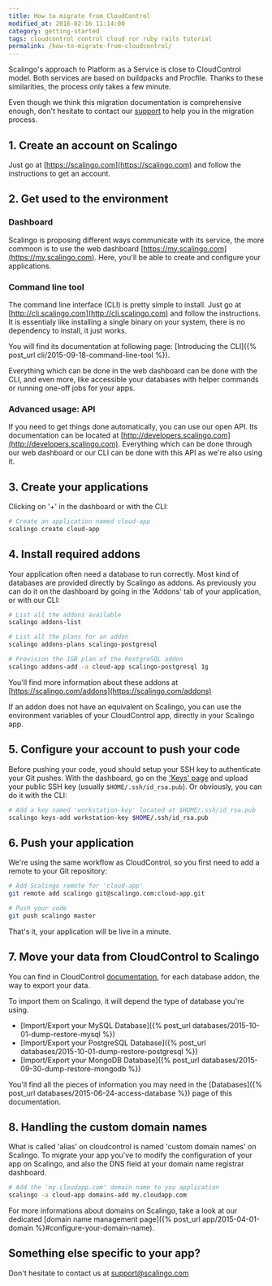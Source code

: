 ```yaml
---
title: How to migrate from CloudControl
modified_at: 2016-02-16 11:14:00
category: getting-started
tags: cloudcontrol control cloud ror ruby rails tutorial
permalink: /how-to-migrate-from-cloudcontrol/
---
```


Scalingo's approach to Platform as a Service is close to CloudControl model.
Both services are based on buildpacks and Procfile. Thanks to these
similarities, the process only takes a few minute.

<aside class="note">
  Even though we think this migration documentation is comprehensive enough,
  don't hesitate to contact our <a href="mailto:support@scalingo.com">support</a>
  to help you in the migration process.
</aside>

## 1. Create an account on Scalingo

Just go at [https://scalingo.com](https://scalingo.com) and follow the
instructions to get an account.

## 2. Get used to the environment

### Dashboard

Scalingo is proposing different ways communicate with its service, the more commoon
is to use the web dashboard [https://my.scalingo.com](https://my.scalingo.com). Here,
you'll be able to create and configure your applications.

### Command line tool

The command line interface (CLI) is pretty simple to install. Just go at
[http://cli.scalingo.com](http://cli.scalingo.com) and follow the instructions.
It is essentialy like installing a single binary on your system, there is no
dependency to install, it just works.

You will find its documentation at following page: [Introducing the CLI]({% post_url cli/2015-09-18-command-line-tool %}).

Everything which can be done in the web dashboard can be done with the CLI, and even
more, like accessible your databases with helper commands or running one-off jobs for
your apps.

### Advanced usage: API

If you need to get things done automatically, you can use our open API. Its
documentation can be located at
[http://developers.scalingo.com](http://developers.scalingo.com). Everything
which can be done through our web dashboard or our CLI can be done with this API
as we're also using it.

## 3. Create your applications

Clicking on '+' in the dashboard or with the CLI:

```bash
# Create an application named cloud-app
scalingo create cloud-app
```

## 4. Install required addons

Your application often need a database to run correctly. Most kind of databases
are provided directly by Scalingo as addons. As previously you can do it on the
dashboard by going in the 'Addons' tab of your application, or with our CLI:

```bash
# List all the addons available
scalingo addons-list

# List all the plans for an addon
scalingo addons-plans scalingo-postgresql

# Provision the 1GB plan of the PostgreSQL addon
scalingo addons-add -a cloud-app scalingo-postgresql 1g
```

You'll find more information about these addons at
[https://scalingo.com/addons](https://scalingo.com/addons)

If an addon does not have an equivalent on Scalingo, you can use the environment
variables of your CloudControl app, directly in your Scalingo app.

## 5. Configure your account to push your code

Before pushing your code, youd should setup your SSH key to authenticate your
Git pushes. With the dashboard, go on the ['Keys'
page](https://my.scalingo.com/keys) and upload your public SSH key (usually
`$HOME/.ssh/id_rsa.pub`). Or obviously, you can do it with the CLI:

```bash
# Add a key named 'workstation-key' located at $HOME/.ssh/id_rsa.pub
scalingo keys-add workstation-key $HOME/.ssh/id_rsa.pub
```

## 6. Push your application

We're using the same workflow as CloudControl, so you first need to add a
remote to your Git repository:

```bash
# Add Scalingo remote for 'cloud-app'
git remote add scalingo git@scalingo.com:cloud-app.git

# Push your code
git push scalingo master
```

That's it, your application will be live in a minute.

## 7. Move your data from CloudControl to Scalingo

You can find in CloudControl
[documentation](https://www.cloudcontrol.com/dev-center/add-on-documentation),
for each database addon, the way to export your data.

To import them on Scalingo, it will depend the type of database you're using.

* [Import/Export your MySQL Database]({% post_url databases/2015-10-01-dump-restore-mysql %})
* [Import/Export your PostgreSQL Database]({% post_url databases/2015-10-01-dump-restore-postgresql %})
* [Import/Export your MongoDB Database]({% post_url databases/2015-09-30-dump-restore-mongodb %})

You'll find all the pieces of information you may need in the [Databases]({%
post_url databases/2015-06-24-access-database %}) page of this documentation.

## 8. Handling the custom domain names

What is called 'alias' on cloudcontrol is named 'custom domain names' on
Scalingo. To migrate your app you've to modify the configuration of your app on
Scalingo, and also the DNS field at your domain name registrar dashboard.

```bash
# Add the 'my.cloudapp.com' domain name to you application
scalingo -a cloud-app domains-add my.cloudapp.com
```

For more informations about domains on Scalingo, take a look at our dedicated
[domain name management page]({% post_url app/2015-04-01-domain
%}#configure-your-domain-name).


## Something else specific to your app?

Don't hesitate to contact us at <a
href="mailto:support@scalingo.com">support@scalingo.com</a>
